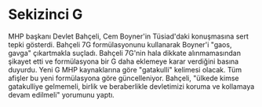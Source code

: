 # Sekizinci G

MHP başkanı Devlet Bahçeli, Cem Boyner'in Tüsiad'daki konuşmasına sert
tepki gösterdi. Bahçeli 7G formülasyonunu kullanarak Boyner'i "gaos,
gavga" çıkartmakla suçladı. Bahçeli 7G'nin hala dikkate alınmamasından
şikayet etti ve formülasyona bir G daha eklemeye karar verdiğini
basına duyurdu. Yeni G MHP kaynaklarına göre "gatakulli" kelimesi
olacak. Tüm afişler bu yeni formülasyona göre güncelleniyor. Bahçeli,
"ülkede kimse gatakulliye gelmemeli, birlik ve beraberlikle
devletimizi koruma ve kollamaya devam edilmeli" yorumunu yaptı.
